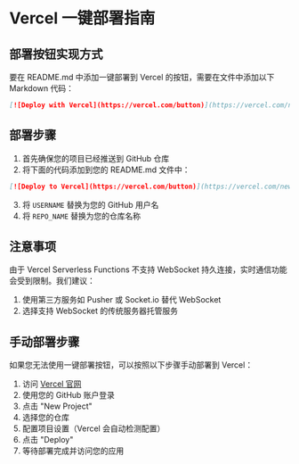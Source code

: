 # Vercel 一键部署指南

## 部署按钮实现方式

要在 README.md 中添加一键部署到 Vercel 的按钮，需要在文件中添加以下 Markdown 代码：

```markdown
[![Deploy with Vercel](https://vercel.com/button)](https://vercel.com/new/clone?repository-url=https://github.com/你的用户名/你的仓库名)
```

## 部署步骤

1. 首先确保您的项目已经推送到 GitHub 仓库
2. 将下面的代码添加到您的 README.md 文件中：

```markdown
[![Deploy to Vercel](https://vercel.com/button)](https://vercel.com/new/clone?repository-url=https://github.com/USERNAME/REPO_NAME)
```

3. 将 `USERNAME` 替换为您的 GitHub 用户名
4. 将 `REPO_NAME` 替换为您的仓库名称

## 注意事项

由于 Vercel Serverless Functions 不支持 WebSocket 持久连接，实时通信功能会受到限制。我们建议：

1. 使用第三方服务如 Pusher 或 Socket.io 替代 WebSocket
2. 选择支持 WebSocket 的传统服务器托管服务

## 手动部署步骤

如果您无法使用一键部署按钮，可以按照以下步骤手动部署到 Vercel：

1. 访问 [Vercel 官网](https://vercel.com)
2. 使用您的 GitHub 账户登录
3. 点击 "New Project"
4. 选择您的仓库
5. 配置项目设置（Vercel 会自动检测配置）
6. 点击 "Deploy"
7. 等待部署完成并访问您的应用
